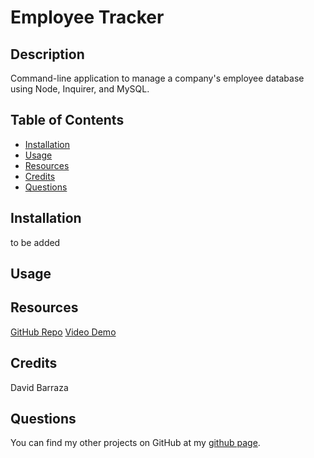 # Employee Tracker

## Description

Command-line application to manage a company's employee database using Node, Inquirer, and MySQL.

## Table of Contents
- [Installation](#installation)
- [Usage](#usage)
- [Resources](#resources)
- [Credits](#credits)
- [Questions](#questions)

## Installation 

to be added

## Usage



## Resources
[GitHub Repo](https://github.com/dbcomps/Employee-Tracker)
[Video Demo]()

## Credits
David Barraza

## Questions
You can find my other projects on GitHub at my [github page](https://github.com/dbcomps).